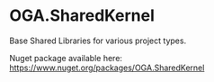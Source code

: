 # OGA.SharedKernel
Base Shared Libraries for various project types.

Nuget package available here: https://www.nuget.org/packages/OGA.SharedKernel
